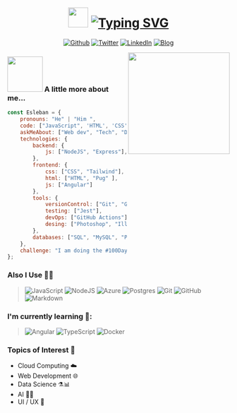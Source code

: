 <h1 align="center">
<img src="https://user-images.githubusercontent.com/99141560/167270557-85d44198-8338-45d1-bdc1-9236a38011b8.gif" width="45">  
<a href="https://git.io/typing-svg"><img src="https://readme-typing-svg.demolab.com?font=Fira+Code&size=32&pause=1000&color=BDCBD9&center=true&vCenter=true&width=510&lines=Hello%2C+I'm+Esleban+P%C3%A9rez!+" alt="Typing SVG" /></a>
</h1>

<p align="center">
<a href="https://github.com/EslebanPerez" target="_blank"><img alt="Github" 
src="https://img.shields.io/badge/GitHub-%2312100E.svg?&style=for-the-badge&logo=Github&logoColor=white" /></a> 
<a href="https://twitter.com/EslebanPerez" target="_blank"><img alt="Twitter" 
src="https://img.shields.io/badge/twitter-%2312100E.svg?&style=for-the-badge&logo=twitter&logoColor=blue" /></a> 
<a href="https://www.linkedin.com/in/esleban-perez-729a83232/" target="_blank"><img alt="LinkedIn" 
src="https://img.shields.io/badge/linkedin-%2312100E.svg?&style=for-the-badge&logo=linkedin&logoColor=blue" /></a> 
<a href="https://eslebanperez.github.io/my_launchx_blog/" target="_blank"><img alt="Blog" 
src="https://img.shields.io/badge/website-000000?style=for-the-badge&logo=About.me&logoColor=white" /></a> 

</p>

<!-- ### ABOUT ME

I'm a versatile developer, with experience in building web platforms.<br>I like accessibility, performance and robust code. In addition, I also like to help and communicate as much as I can. I usually answer questions or solve some issues on GitHub, Stack Overflow or on tech communities because that not only helps others, but also helps me. -->



<img align='right' src="https://i.giphy.com/media/jdPMeyv9rn0hZHh8n9/giphy.webp" width="230">

### <img src="https://media2.giphy.com/media/j5hWF2V3RlNGItTkGc/200w.webp?cid=ecf05e47gsdsk9fybqr5foydbu97ekk8qukprzww2j7tvcwt&rid=200w.webp&ct=s" width="80"> A little more about me...  

```javascript
const Esleban = {
    pronouns: "He" | "Him ",
    code: ["JavaScript", 'HTML', 'CSS', 'Python' ],
    askMeAbout: ["Web dev", "Tech", "Disney movies", ],
    technologies: {
        backend: {
            js: ["NodeJS", "Express"],
        },
        frontend: {
            css: ["CSS", "Tailwind"],
            html: ["HTML", "Pug" ],
            js: ["Angular"]
        },
        tools: {
            versionControl: ["Git", "GitHub"],
            testing: ["Jest"],
            devOps: ["GitHub Actions"],
            desing: ["Photoshop", "Illustrator", "Figma"]
        },
        databases: ["SQL", "MySQL", "PostgreSQL"]
    },
    challenge: "I am doing the #100DaysOfCode challenge focused on Javascript and Typescript"
};
```
### Also I Use 👨‍💻
> ![JavaScript](https://img.shields.io/badge/javascript-%23323330.svg?style=for-the-badge&logo=javascript&logoColor=%23F7DF1E)
> ![NodeJS](https://img.shields.io/badge/node.js-6DA55F?style=for-the-badge&logo=node.js&logoColor=white)
> ![Azure](https://img.shields.io/badge/azure-%230072C6.svg?style=for-the-badge&logo=microsoftazure&logoColor=white)
> ![Postgres](https://img.shields.io/badge/postgres-%23316192.svg?style=for-the-badge&logo=postgresql&logoColor=white)
> ![Git](https://img.shields.io/badge/git-%23F05033.svg?style=for-the-badge&logo=git&logoColor=white)
> ![GitHub](https://img.shields.io/badge/github-%23121011.svg?style=for-the-badge&logo=github&logoColor=white)
> ![Markdown](https://img.shields.io/badge/markdown-%23000000.svg?style=for-the-badge&logo=markdown&logoColor=white)

### I'm currently learning 📙:
> ![Angular](https://img.shields.io/badge/angular-%23DD0031.svg?style=for-the-badge&logo=angular&logoColor=white)
> ![TypeScript](https://img.shields.io/badge/typescript-%23007ACC.svg?style=for-the-badge&logo=typescript&logoColor=white)
> ![Docker](https://img.shields.io/badge/docker-%230db7ed.svg?style=for-the-badge&logo=docker&logoColor=white)


### Topics of Interest 💬
- Cloud Computing ☁️
- Web Development 🌐
- Data Science ⚗️📊
- AI 🤖🧠
- UI / UX 🎨 
